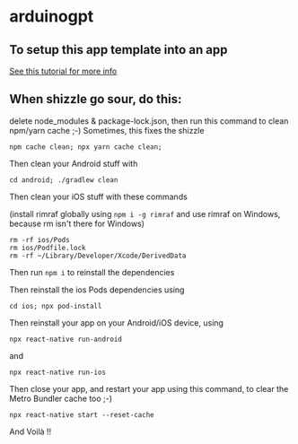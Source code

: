 
# arduinogpt

## To setup this app template into an app

[See this tutorial for more info](https://github.com/MaslowCorporation/MaslowGPTDev/blob/main/AllReadmeFiles/CreateRNApp/README.md)

## When shizzle go sour, do this:

delete node_modules & package-lock.json, then run this command to clean npm/yarn cache ;-) Sometimes, this fixes the shizzle

```
npm cache clean; npx yarn cache clean;
```

Then clean your Android stuff with

```
cd android; ./gradlew clean
```

Then clean your iOS stuff with these commands

(install rimraf globally using `npm i -g rimraf` and use rimraf on Windows, because rm isn't there for Windows)

```
rm -rf ios/Pods
rm ios/Podfile.lock
rm -rf ~/Library/Developer/Xcode/DerivedData
```

Then run `npm i` to reinstall the dependencies

Then reinstall the ios Pods dependencies using

```
cd ios; npx pod-install
```

Then reinstall your app on your Android/iOS device, using 

```
npx react-native run-android
```

and

```
npx react-native run-ios
```

Then close your app, and restart your app using this command, to clear the Metro Bundler cache too ;-)

```
npx react-native start --reset-cache
```

And Voilà !!

